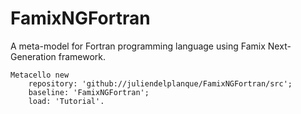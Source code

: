 # FamixNGFortran
A meta-model for Fortran programming language using Famix Next-Generation framework.

```
Metacello new
	repository: 'github://juliendelplanque/FamixNGFortran/src';
	baseline: 'FamixNGFortran';
	load: 'Tutorial'.
```
